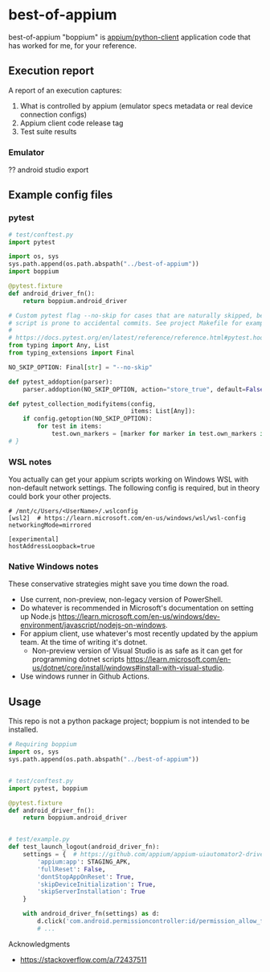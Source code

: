 # best-of-appium

best-of-appium "boppium" is [appium/python-client](https://github.com/appium/python-client) application code that has worked for me, for your reference.

## Execution report

A report of an execution captures:
1. What is controlled by appium (emulator specs metadata or real device connection configs)
2. Appium client code release tag
3. Test suite results

### Emulator
?? android studio export

## Example config files
### pytest
```python
# test/conftest.py
import pytest

import os, sys
sys.path.append(os.path.abspath("../best-of-appium"))
import boppium

@pytest.fixture
def android_driver_fn():
    return boppium.android_driver

# Custom pytest flag --no-skip for cases that are naturally skipped, because modifying the
# script is prone to accidental commits. See project Makefile for examples.
#
# https://docs.pytest.org/en/latest/reference/reference.html#pytest.hookspec.pytest_addoption {
from typing import Any, List
from typing_extensions import Final

NO_SKIP_OPTION: Final[str] = "--no-skip"

def pytest_addoption(parser):
    parser.addoption(NO_SKIP_OPTION, action="store_true", default=False, help="also run skipped tests")

def pytest_collection_modifyitems(config,
                                  items: List[Any]):
    if config.getoption(NO_SKIP_OPTION):
        for test in items:
            test.own_markers = [marker for marker in test.own_markers if marker.name not in ('skip', 'skipif')]
# }
```
### WSL notes

You actually can get your appium scripts working on Windows WSL with non-default network settings.
The following config is required, but in theory could bork your other projects.

```
# /mnt/c/Users/<UserName>/.wslconfig
[wsl2]  # https://learn.microsoft.com/en-us/windows/wsl/wsl-config
networkingMode=mirrored

[experimental]
hostAddressLoopback=true
```

### Native Windows notes

These conservative strategies might save you time down the road.
- Use current, non-preview, non-legacy version of PowerShell.
- Do whatever is recommended in Microsoft's documentation on setting up Node.js https://learn.microsoft.com/en-us/windows/dev-environment/javascript/nodejs-on-windows.
- For appium client, use whatever's most recently updated by the appium team. At the time of writing it's dotnet.
    - Non-preview version of Visual Studio is as safe as it can get for programming dotnet scripts https://learn.microsoft.com/en-us/dotnet/core/install/windows#install-with-visual-studio.
- Use windows runner in Github Actions.  

## Usage

This repo is not a python package project; boppium is not intended to be installed.

```python
# Requiring boppium
import os, sys
sys.path.append(os.path.abspath("../best-of-appium"))


# test/conftest.py
import pytest, boppium

@pytest.fixture
def android_driver_fn():
    return boppium.android_driver


# test/example.py
def test_launch_logout(android_driver_fn):
    settings = {  # https://github.com/appium/appium-uiautomator2-driver
        'appium:app': STAGING_APK,
        'fullReset': False,
        'dontStopAppOnReset': True,
        'skipDeviceInitialization': True,
        'skipServerInstallation': True
    }

    with android_driver_fn(settings) as d:
        d.click('com.android.permissioncontroller:id/permission_allow_foreground_only_button')
        # ...
```

Acknowledgments
- https://stackoverflow.com/a/72437511
